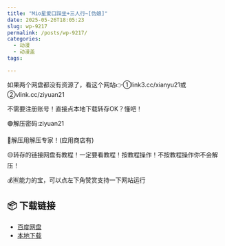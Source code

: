 ```yaml
---
title: "Mio星爱口踩坐+三人行~[伪娘]"
date: 2025-05-26T18:05:23
slug: wp-9217
permalink: /posts/wp-9217/
categories:
  - 动漫
  - 动漫盖
tags:

---
```


如果两个网盘都没有资源了，看这个网站👉①link3.cc/xianyu21或②vlink.cc/ziyuan21

不需要注册账号！直接点本地下载转存OK？懂吧！

🟢解压密码:ziyuan21

🔵解压用解压专家！(应用商店有)

🟡转存的链接网盘有教程！一定要看教程！按教程操作！不按教程操作你不会解压！

💰🈶能力的宝，可以点左下角赞赏支持一下网站运行

## 📦 下载链接
- [百度网盘](https://blziyuan21.com/pay-download/9217?key=a4c0730f64&down_id=0)
- [本地下载](https://blziyuan21.com/pay-download/9217?key=a4c0730f64&down_id=1)

